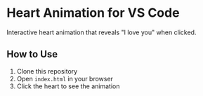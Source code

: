 # Heart Animation for VS Code

Interactive heart animation that reveals "I love you" when clicked.

## How to Use
1. Clone this repository
2. Open `index.html` in your browser
3. Click the heart to see the animation
